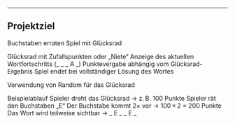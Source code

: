 
---

##  Projektziel

Buchstaben erraten Spiel mit Glücksrad

Glücksrad mit Zufallspunkten oder „Niete“
Anzeige des aktuellen Wortfortschritts (_ _ _ A _)
Punktevergabe abhängig vom Glücksrad-Ergebnis
Spiel endet bei vollständiger Lösung des Wortes


Verwendung von Random für das Glücksrad

Beispielablauf
Spieler dreht das Glücksrad → z. B. 100 Punkte
Spieler rät den Buchstaben „E“
Der Buchstabe kommt 2× vor → 100 × 2 = 200 Punkte
Das Wort wird teilweise sichtbar → _ E _ _ E _
